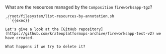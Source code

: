 
What are the resources managed by the `Composition` `fireworksapp-tgz`?

```plain
./root/filesystem/list-resources-by-annotation.sh
```{{exec}}

Let's give a look at the [GitHub repository](https://github.com/krateoplatformops-archive/fireworksapp-test-v2) we have created.

What happens if we try to delete it?
